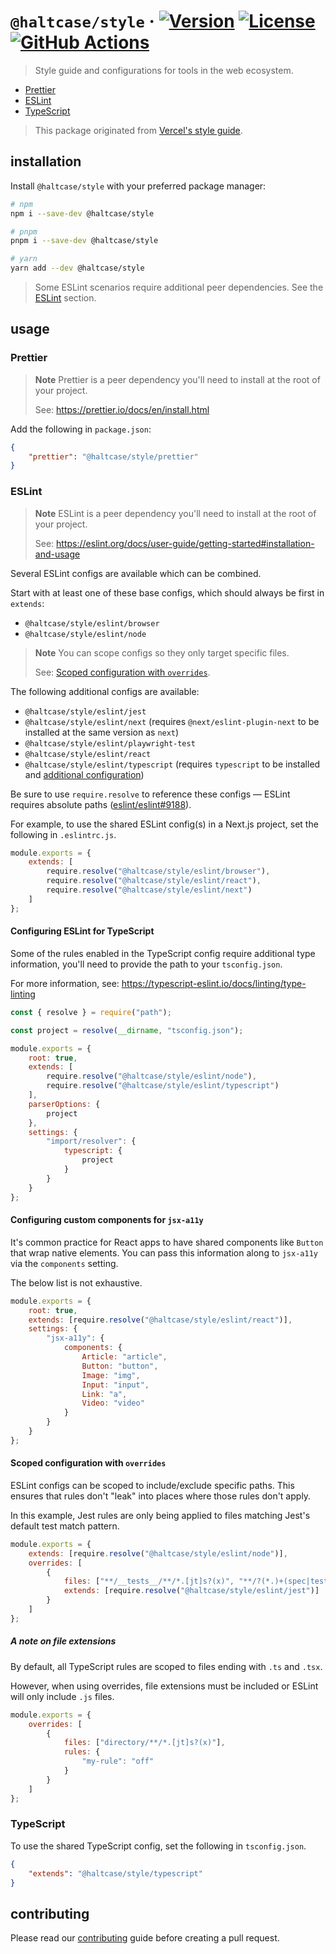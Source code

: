 # `@haltcase/style` &middot; [![Version](https://flat.badgen.net/npm/v/@haltcase/style)](https://www.npmjs.com/package/@haltcase/style) [![License](https://flat.badgen.net/npm/license/@haltcase/style)](https://www.npmjs.com/package/@haltcase/style) [![GitHub Actions](https://flat.badgen.net/github/checks/haltcase/style)](https://github.com/haltcase/style/actions)

> Style guide and configurations for tools in the web ecosystem.

- [Prettier](#prettier)
- [ESLint](#eslint)
- [TypeScript](#typescript)

> This package originated from [Vercel's style guide](https://github.com/vercel/style-guide).

## installation

Install `@haltcase/style` with your preferred package manager:

```sh
# npm
npm i --save-dev @haltcase/style

# pnpm
pnpm i --save-dev @haltcase/style

# yarn
yarn add --dev @haltcase/style
```

> Some ESLint scenarios require additional peer dependencies.
> See the [ESLint](#eslint) section.

## usage

### Prettier

> **Note**
> Prettier is a peer dependency you'll need to install
> at the root of your project.
>
> See: https://prettier.io/docs/en/install.html

Add the following in `package.json`:

```json
{
	"prettier": "@haltcase/style/prettier"
}
```

### ESLint

> **Note**
> ESLint is a peer dependency you'll need to install
> at the root of your project.
>
> See: https://eslint.org/docs/user-guide/getting-started#installation-and-usage

Several ESLint configs are available which can be combined.

Start with at least one of these base configs, which should always be first in `extends`:

- `@haltcase/style/eslint/browser`
- `@haltcase/style/eslint/node`

> **Note**
> You can scope configs so they only target specific files.
>
> See: [Scoped configuration with `overrides`](#scoped-configuration-with-overrides).

The following additional configs are available:

- `@haltcase/style/eslint/jest`
- `@haltcase/style/eslint/next` (requires `@next/eslint-plugin-next` to be installed at the same version as `next`)
- `@haltcase/style/eslint/playwright-test`
- `@haltcase/style/eslint/react`
- `@haltcase/style/eslint/typescript` (requires `typescript` to be installed and [additional configuration](#configuring-eslint-for-typescript))

Be sure to use `require.resolve` to reference these configs &mdash; ESLint requires absolute paths ([eslint/eslint#9188](https://github.com/eslint/eslint/issues/9188)).

For example, to use the shared ESLint config(s) in a Next.js project, set the
following in `.eslintrc.js`.

```js
module.exports = {
	extends: [
		require.resolve("@haltcase/style/eslint/browser"),
		require.resolve("@haltcase/style/eslint/react"),
		require.resolve("@haltcase/style/eslint/next")
	]
};
```

#### Configuring ESLint for TypeScript

Some of the rules enabled in the TypeScript config require additional type
information, you'll need to provide the path to your `tsconfig.json`.

For more information, see: https://typescript-eslint.io/docs/linting/type-linting

```js
const { resolve } = require("path");

const project = resolve(__dirname, "tsconfig.json");

module.exports = {
	root: true,
	extends: [
		require.resolve("@haltcase/style/eslint/node"),
		require.resolve("@haltcase/style/eslint/typescript")
	],
	parserOptions: {
		project
	},
	settings: {
		"import/resolver": {
			typescript: {
				project
			}
		}
	}
};
```

#### Configuring custom components for `jsx-a11y`

It's common practice for React apps to have shared components like `Button`
that wrap native elements. You can pass this information along to `jsx-a11y`
via the `components` setting.

The below list is not exhaustive.

```js
module.exports = {
	root: true,
	extends: [require.resolve("@haltcase/style/eslint/react")],
	settings: {
		"jsx-a11y": {
			components: {
				Article: "article",
				Button: "button",
				Image: "img",
				Input: "input",
				Link: "a",
				Video: "video"
			}
		}
	}
};
```

#### Scoped configuration with `overrides`

ESLint configs can be scoped to include/exclude specific paths. This ensures
that rules don't "leak" into places where those rules don't apply.

In this example, Jest rules are only being applied to files matching Jest's
default test match pattern.

```js
module.exports = {
	extends: [require.resolve("@haltcase/style/eslint/node")],
	overrides: [
		{
			files: ["**/__tests__/**/*.[jt]s?(x)", "**/?(*.)+(spec|test).[jt]s?(x)"],
			extends: [require.resolve("@haltcase/style/eslint/jest")]
		}
	]
};
```

##### A note on file extensions

By default, all TypeScript rules are scoped to files ending with `.ts` and
`.tsx`.

However, when using overrides, file extensions must be included or ESLint will
only include `.js` files.

```js
module.exports = {
	overrides: [
		{
			files: ["directory/**/*.[jt]s?(x)"],
			rules: {
				"my-rule": "off"
			}
		}
	]
};
```

### TypeScript

To use the shared TypeScript config, set the following in `tsconfig.json`.

```json
{
	"extends": "@haltcase/style/typescript"
}
```

## contributing

Please read our [contributing](https://github.com/haltcase/style/blob/main/CONTRIBUTING.md)
guide before creating a pull request.
